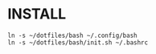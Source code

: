 # INSTALL

``` shell
ln -s ~/dotfiles/bash ~/.config/bash
ln -s ~/dotfiles/bash/init.sh ~/.bashrc
```
